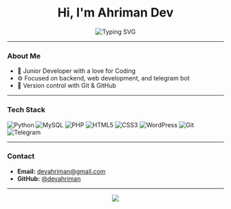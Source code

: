 <h1 align="center">Hi, I'm Ahriman Dev</h1>
<p align="center">
  <img src="https://readme-typing-svg.herokuapp.com?font=Share+Tech+Mono&color=00FFEA&size=22&center=true&vCenter=true&width=440&lines=I+am;Is;a+Code+Lover" alt="Typing SVG" />
</p>

---

### About Me

- 🧠 Junior Developer with a love for Coding 
- ⚙️ Focused on backend, web development, and telegram bot 
- 🧰 Version control with Git & GitHub    

---

### Tech Stack

![Python](https://img.shields.io/badge/-Python-0f0f0f?logo=python&logoColor=00ffea)
![MySQL](https://img.shields.io/badge/-MySQL-0f0f0f?logo=mysql&logoColor=00ffea)
![PHP](https://img.shields.io/badge/-PHP-0f0f0f?logo=php&logoColor=686de0)
![HTML5](https://img.shields.io/badge/-HTML5-0f0f0f?logo=html5&logoColor=e34f26)
![CSS3](https://img.shields.io/badge/-CSS3-0f0f0f?logo=css3&logoColor=1572b6)
![WordPress](https://img.shields.io/badge/-WordPress-0f0f0f?logo=wordpress&logoColor=21759b)
![Git](https://img.shields.io/badge/-Git-0f0f0f?logo=git&logoColor=orange)
![Telegram](https://img.shields.io/badge/-Telegram-0f0f0f?logo=telegram&logoColor=00b2ff)

---

### Contact

- **Email:** devahriman@gmail.com  
- **GitHub:** [@devahriman](https://github.com/devahriman)

---

<p align="center">
  <img src="https://github-readme-stats.vercel.app/api?username=devahriman&show_icons=true&theme=tokyonight&hide_title=true" />
</p>

